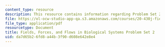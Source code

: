 ```yaml
---
content_type: resource
description: This resource contains information regarding Problem Set 2.
file: https://ol-ocw-studio-app-qa.s3.amazonaws.com/courses/20-430j-fields-forces-and-flows-in-biological-systems-fall-2015/da7d65b26fd8a44b3f90d608e642e8e4_MIT20_430JF15_PS2_Final.pdf
file_type: application/pdf
resourcetype: Document
title: Fields, Forces, and Flows in Biological Systems Problem Set 2
uid: da7d65b2-6fd8-a44b-3f90-d608e642e8e4
---
```

